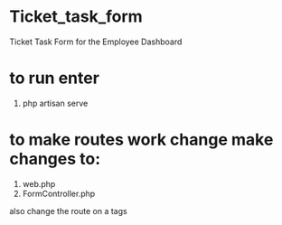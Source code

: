# Ticket_task_form

Ticket Task Form for the Employee Dashboard

# to run enter
1. php artisan serve


# to make routes work change make changes to:
1. web.php
2. FormController.php

also change the route on a tags
